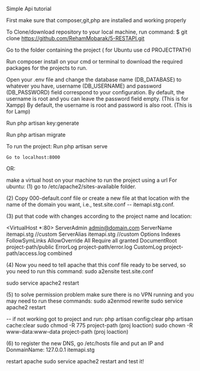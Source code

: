 Simple Api tutorial

First make sure that composer,git,php are installed and working properly 

To Clone/download repository to your local machine, run command:
$ git clone https://github.com/RehamMobarak/5-RESTAPI.git

Go to the folder containing the project ( for Ubuntu use cd PROJECTPATH)

Run composer install on your cmd or terminal to download the required packages for the projects to run.

Open your .env file and change the database name (DB_DATABASE) to whatever you have, username (DB_USERNAME) and password (DB_PASSWORD) field correspond to your configuration.
    By default, the username is root and you can leave the password field empty. (This is for Xampp)
    By default, the username is root and password is also root. (This is for Lamp)

Run php artisan key:generate

Run php artisan migrate

To run the project:
    Run php artisan serve

    Go to localhost:8000
OR:

make a virtual host on your machine to run the project using a url
For ubuntu:
    (1) go to /etc/apache2/sites-available folder.

(2) Copy 000-default.conf file or create a new file at that location with the name of the domain you want, i.e., test.site.conf -- itemapi.stg.conf.

(3) put that code with changes according to the project name and location:

<VirtualHost *:80>
    ServerAdmin admin@domain.com
    ServerName itemapi.stg  //custom 
    ServerAlias itemapi.stg //custom
<Directory project-path>
    Options Indexes FollowSymLinks
    AllowOverride All
    Require all granted
</Directory>
    DocumentRoot project-path/public
    ErrorLog project-path/error.log
    CustomLog project-path/access.log combined
</VirtualHost>


(4) Now you need to tell apache that this conf file ready to be served, so you need to run this command:
sudo a2ensite test.site.conf

sudo service apache2 restart

(5) to solve permission problem make sure there is no VPN running and you may need to run these commands:
sudo a2enmod rewrite
sudo service apache2 restart

-- if not working got to project and run:
php artisan config:clear
php artisan cache:clear
sudo chmod -R 775 project-path (proj loaction)
sudo chown -R www-data:www-data project-path (proj loaction)

(6) to register the new DNS, go /etc/hosts file and put an IP and DonmainName:
127.0.0.1  itemapi.stg

restart apache sudo service apache2 restart
and test it!

